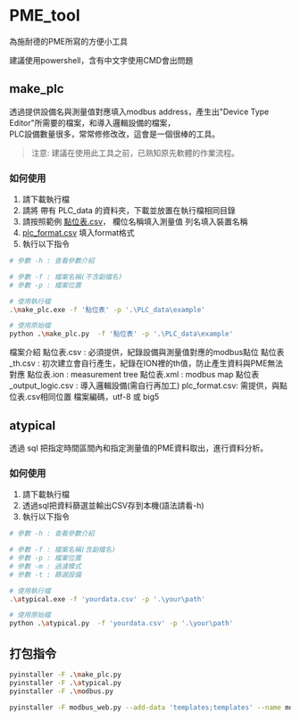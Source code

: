 # PME_tool

為施耐德的PME所寫的方便小工具

建議使用powershell，含有中文字使用CMD會出問題

## make_plc

透過提供設備名與測量值對應填入modbus address，產生出"Device Type Editor"所需要的檔案，和導入邏輯設備的檔案，  
PLC設備數量很多，常常修修改改，這會是一個很棒的工具。

> 注意: 建議在使用此工具之前，已熟知原先軟體的作業流程。

### 如何使用

1. 請下載執行檔
2. 請將 帶有 PLC_data 的資料夾，下載並放置在執行檔相同目錄
3. 請按照範例 [點位表.csv](PLC_data/example/點位表.csv)，
   欄位名稱填入測量值
   列名填入裝置名稱
4. [plc_format.csv](PLC_data/plc_format.csv) 填入format格式
5. 執行以下指令

```bash
# 參數 -h : 查看參數介紹

# 參數 -f : 檔案名稱(不含副檔名)
# 參數 -p : 檔案位置

# 使用執行檔
.\make_plc.exe -f '點位表' -p '.\PLC_data\example'

# 使用原始檔
python .\make_plc.py  -f '點位表' -p '.\PLC_data\example'
```

檔案介紹
   點位表.csv : 必須提供，紀錄設備與測量值對應的modbus點位
   點位表_th.csv : 初次建立會自行產生，紀錄在ION裡的th值，防止產生資料與PME無法對應
   點位表.ion : measurement tree
   點位表.xml : modbus map
   點位表_output_logic.csv : 導入邏輯設備(需自行再加工)
   plc_format.csv: 需提供，與點位表.csv相同位置
   檔案編碼，utf-8 或 big5


## atypical

透過 sql 把指定時間區間內和指定測量值的PME資料取出，進行資料分析。

### 如何使用

1. 請下載執行檔
2. 透過sql把資料篩選並輸出CSV存到本機(語法請看-h)
3. 執行以下指令

```bash
# 參數 -h : 查看參數介紹

# 參數 -f : 檔案名稱(含副檔名)
# 參數 -p : 檔案位置
# 參數 -m : 過濾模式
# 參數 -t : 篩選設備

# 使用執行檔
.\atypical.exe -f 'yourdata.csv' -p '.\your\path'

# 使用原始檔
python .\atypical.py  -f 'yourdata.csv' -p '.\your\path'
```


## 打包指令

```bash
pyinstaller -F .\make_plc.py
pyinstaller -F .\atypical.py
pyinstaller -F .\modbus.py

pyinstaller -F modbus_web.py --add-data 'templates;templates' --name modbus_web
```
